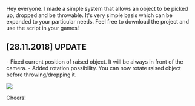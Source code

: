 Hey everyone. I made a simple system that allows an object to be picked up, dropped and be throwable. It's very simple basis which can be expanded to your particular needs. Feel free to download the project and use the script in your games!

<h2>[28.11.2018] UPDATE</h2>
- Fixed current position of raised object. It will be always in front of the camera.
- Added rotation possibility. You can now rotate raised object before throwing/dropping it.


![](PickupableObjects.gif)


Cheers!
